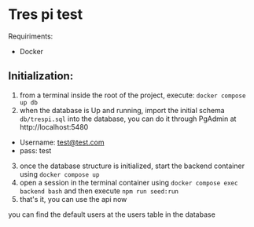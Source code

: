 
# Tres pi test

Requiriments:
* Docker

## Initialization:

1. from a terminal inside the root of the project, execute: `docker compose up db`
2. when the database is Up and running, import the initial schema `db/trespi.sql` into the database, you can do it through PgAdmin at http://localhost:5480
 * Username: test@test.com
 * pass: test

3. once the database structure is initialized, start the backend container using `docker compose up`
4. open a session in the terminal container using `docker compose exec backend bash` and then execute `npm run seed:run`
5. that's it, you can use the api now

you can find the default users at the users table in the database
